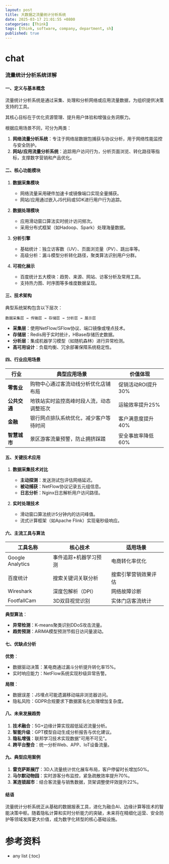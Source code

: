 ```yaml
---
layout: post
title: 大数据之流量统计分析系统
date: 2025-03-17 21:01:55 +0800
categories: [Think]
tags: [think, software, company, department, sh]
published: true
---
```


# chat


### 流量统计分析系统详解

#### 一、定义与基本概念

流量统计分析系统是通过采集、处理和分析网络或应用流量数据，为组织提供决策支持的工具。

其核心目标在于优化资源管理、提升用户体验和增强业务洞察力。

根据应用场景不同，可分为两类：

1. **网络流量分析系统**：专注于网络层数据包捕获与协议分析，用于网络性能监控与安全防护。
2. **网站/应用流量分析系统**：追踪用户访问行为，分析页面浏览、转化路径等指标，支撑数字营销和产品优化。

#### 二、核心功能模块
1. **数据采集模块**
   - 网络流量采用硬件加速卡或镜像端口实现全量捕获。
   - 网站/应用通过嵌入JS代码或SDK进行用户行为追踪。
   
2. **数据处理模块**
   - 应用滑动窗口算法实时统计访问频次。
   - 采用分布式框架（如Hadoop、Spark）处理海量数据。

3. **分析引擎**
   - 基础统计：独立访客数（UV）、页面浏览量（PV）、跳出率等。
   - 高级分析：漏斗模型分析转化路径，聚类算法识别用户分群。

4. **可视化展示**
   - 百度统计五大模块：趋势、来源、网站、访客分析及常用工具。
   - 支持热力图、时序图等多维度数据呈现。

#### 三、技术架构
典型系统架构包含以下层次：
```
数据采集层 → 传输层 → 存储层 → 分析层 → 展示层
```

- **采集层**：使用NetFlow/SFlow协议、端口镜像或埋点技术。
- **存储层**：Redis用于实时统计，HBase存储历史数据。
- **分析层**：集成机器学习模型（如随机森林）进行异常检测。
- **高可用设计**：负载均衡、冗余部署保障系统稳定性。

#### 四、行业应用场景

| 行业          | 典型应用场景                                                                 | 价值体现                                                                 |
|---------------|----------------------------------------------------------------------------|--------------------------------------------------------------------------|
| **零售业**     | 购物中心通过客流动线分析优化店铺布局                          | 促销活动ROI提升30%                                             |
| **公共交通**   | 地铁站实时监控高峰时段人流，动态调整班次                     | 运输效率提升25%                                                |
| **金融**       | 银行网点排队系统优化，减少客户等待时间                        | 客户满意度提升40%                                              |
| **智慧城市**   | 景区游客流量预警，防止拥挤踩踏                               | 安全事故率降低60%                                               |


#### 五、关键技术应用
1. **数据采集技术对比**
   - **主动探测**：发送测试包评估网络延迟。
   - **被动捕获**：NetFlow协议记录五元组信息。
   - **日志分析**：Nginx日志解析用户访问路径。

2. **实时处理技术**
   - 滑动窗口算法统计5分钟内的访问峰值。
   - 流式计算框架（如Apache Flink）实现毫秒级响应。

#### 六、主流工具与算法

| 工具名称          | 核心技术                                      | 适用场景                                  |
|-------------------|---------------------------------------------|------------------------------------------|
| Google Analytics | 事件追踪+机器学习预测                        | 电商转化率优化             |
| 百度统计          | 搜索关键词关联分析                            | 搜索引擎营销效果评估       |
| Wireshark         | 深度包解析（DPI）                            | 网络故障诊断                     |
| FootfallCam       | 3D双目视觉识别                                | 实体门店客流统计           |


**典型算法**：
- **异常检测**：K-means聚类识别DDoS攻击流量。
- **趋势预测**：ARIMA模型预测节假日访问量波动。

#### 七、优缺点分析
**优势**：
- 数据驱动决策：某电商通过漏斗分析提升转化率15%。
- 实时响应能力：NetFlow系统实现秒级异常告警。

**局限**：
- 数据误差：JS埋点可能遗漏移动端非浏览器访问。
- 隐私风险：GDPR合规要求下数据匿名化处理增加复杂度。

#### 八、未来发展趋势
1. **技术融合**：5G+边缘计算实现超低延迟流量分析。
2. **智能升级**：GPT模型自动生成分析报告与优化建议。
3. **隐私增强**：联邦学习技术实现数据"可用不可见"。
4. **跨平台整合**：统一分析Web、APP、IoT设备流量。

#### 九、典型应用案例
1. **雷克萨斯展厅**：3D人流量统计优化展车布局，客户停留时长增加50%。
2. **马尔默动物园**：实时游客分布监控，紧急疏散效率提升70%。
3. **某连锁超市**：结合客流量与销售数据，货架调整使坪效提升22%。

#### 结语

流量统计分析系统正从基础的数据报表工具，进化为融合AI、边缘计算等技术的智能决策中枢。随着隐私计算和实时分析能力的突破，未来将在精细化运营、安全防护等领域发挥更大价值，成为数字化转型的核心基础设施。


# 参考资料


* any list
{:toc}